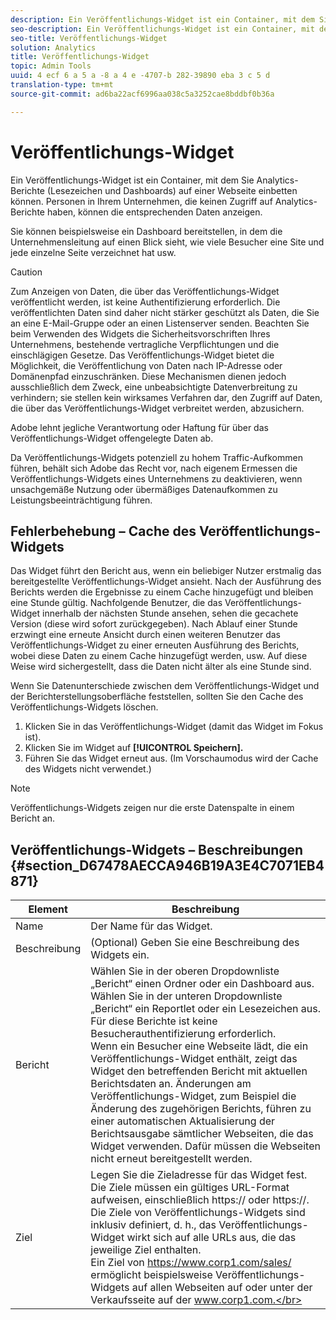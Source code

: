```yaml
---
description: Ein Veröffentlichungs-Widget ist ein Container, mit dem Sie Marketing-Berichte (nur Lesezeichen und Dashboards) in Webseiten einbetten können. Personen in Ihrem Unternehmen, die keinen Zugriff auf Marketing-Berichte haben, können damit die entsprechenden Daten betrachten.
seo-description: Ein Veröffentlichungs-Widget ist ein Container, mit dem Sie Marketing-Berichte (nur Lesezeichen und Dashboards) in Webseiten einbetten können. Personen in Ihrem Unternehmen, die keinen Zugriff auf Marketing-Berichte haben, können damit die entsprechenden Daten betrachten.
seo-title: Veröffentlichungs-Widget
solution: Analytics
title: Veröffentlichungs-Widget
topic: Admin Tools
uuid: 4 ecf 6 a 5 a -8 a 4 e -4707-b 282-39890 eba 3 c 5 d
translation-type: tm+mt
source-git-commit: ad6ba22acf6996aa038c5a3252cae8bddbf0b36a

---
```



# Veröffentlichungs-Widget

Ein Veröffentlichungs-Widget ist ein Container, mit dem Sie Analytics-Berichte (Lesezeichen und Dashboards) auf einer Webseite einbetten können. Personen in Ihrem Unternehmen, die keinen Zugriff auf Analytics-Berichte haben, können die entsprechenden Daten anzeigen.

Sie können beispielsweise ein Dashboard bereitstellen, in dem die Unternehmensleitung auf einen Blick sieht, wie viele Besucher eine Site und jede einzelne Seite verzeichnet hat usw.

>[!CAUTION]
>
>Zum Anzeigen von Daten, die über das Veröffentlichungs-Widget veröffentlicht werden, ist keine Authentifizierung erforderlich. Die veröffentlichten Daten sind daher nicht stärker geschützt als Daten, die Sie an eine E-Mail-Gruppe oder an einen Listenserver senden. Beachten Sie beim Verwenden des Widgets die Sicherheitsvorschriften Ihres Unternehmens, bestehende vertragliche Verpflichtungen und die einschlägigen Gesetze. Das Veröffentlichungs-Widget bietet die Möglichkeit, die Veröffentlichung von Daten nach IP-Adresse oder Domänenpfad einzuschränken. Diese Mechanismen dienen jedoch ausschließlich dem Zweck, eine unbeabsichtigte Datenverbreitung zu verhindern; sie stellen kein wirksames Verfahren dar, den Zugriff auf Daten, die über das Veröffentlichungs-Widget verbreitet werden, abzusichern.
>
>Adobe lehnt jegliche Verantwortung oder Haftung für über das Veröffentlichungs-Widget offengelegte Daten ab.

Da Veröffentlichungs-Widgets potenziell zu hohem Traffic-Aufkommen führen, behält sich Adobe das Recht vor, nach eigenem Ermessen die Veröffentlichungs-Widgets eines Unternehmens zu deaktivieren, wenn unsachgemäße Nutzung oder übermäßiges Datenaufkommen zu Leistungsbeeinträchtigung führen.

## Fehlerbehebung – Cache des Veröffentlichungs-Widgets

Das Widget führt den Bericht aus, wenn ein beliebiger Nutzer erstmalig das bereitgestellte Veröffentlichungs-Widget ansieht. Nach der Ausführung des Berichts werden die Ergebnisse zu einem Cache hinzugefügt und bleiben eine Stunde gültig. Nachfolgende Benutzer, die das Veröffentlichungs-Widget innerhalb der nächsten Stunde ansehen, sehen die gecachete Version (diese wird sofort zurückgegeben). Nach Ablauf einer Stunde erzwingt eine erneute Ansicht durch einen weiteren Benutzer das Veröffentlichungs-Widget zu einer erneuten Ausführung des Berichts, wobei diese Daten zu einem Cache hinzugefügt werden, usw. Auf diese Weise wird sichergestellt, dass die Daten nicht älter als eine Stunde sind.

Wenn Sie Datenunterschiede zwischen dem Veröffentlichungs-Widget und der Berichterstellungsoberfläche feststellen, sollten Sie den Cache des Veröffentlichungs-Widgets löschen.

1. Klicken Sie in das Veröffentlichungs-Widget (damit das Widget im Fokus ist).
1. Klicken Sie im Widget auf **[!UICONTROL Speichern].**
1. Führen Sie das Widget erneut aus. (Im Vorschaumodus wird der Cache des Widgets nicht verwendet.)

>[!NOTE]
>
>Veröffentlichungs-Widgets zeigen nur die erste Datenspalte in einem Bericht an.

## Veröffentlichungs-Widgets – Beschreibungen {#section_D67478AECCA946B19A3E4C7071EB4871}

| Element | Beschreibung |
|--- |--- |
| Name | Der Name für das Widget. |
| Beschreibung | (Optional) Geben Sie eine Beschreibung des Widgets ein. |
| Bericht | Wählen Sie in der oberen Dropdownliste „Bericht“ einen Ordner oder ein Dashboard aus. Wählen Sie in der unteren Dropdownliste „Bericht“ ein Reportlet oder ein Lesezeichen aus.  Für diese Berichte ist keine Besucherauthentifizierung erforderlich. <br>Wenn ein Besucher eine Webseite lädt, die ein Veröffentlichungs-Widget enthält, zeigt das Widget den betreffenden Bericht mit aktuellen Berichtsdaten an. Änderungen am Veröffentlichungs-Widget, zum Beispiel die Änderung des zugehörigen Berichts, führen zu einer automatischen Aktualisierung der Berichtsausgabe sämtlicher Webseiten, die das Widget verwenden. Dafür müssen die Webseiten nicht erneut bereitgestellt werden.</br> |
| Ziel | Legen Sie die Zieladresse für das Widget fest.   Die Ziele müssen ein gültiges URL-Format aufweisen, einschließlich https:// oder https://. Die Ziele von Veröffentlichungs-Widgets sind inklusiv definiert, d. h., das Veröffentlichungs-Widget wirkt sich auf alle URLs aus, die das jeweilige Ziel enthalten. <br>Ein Ziel von https://www.corp1.com/sales/ ermöglicht beispielsweise Veröffentlichungs-Widgets auf allen Webseiten auf oder unter der Verkaufsseite auf der www.corp1.com.</br> |